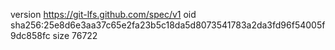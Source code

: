 version https://git-lfs.github.com/spec/v1
oid sha256:25e8d6e3aa37c65e2fa23b5c18da5d8073541783a2da3fd96f54005f9dc858fc
size 76722
